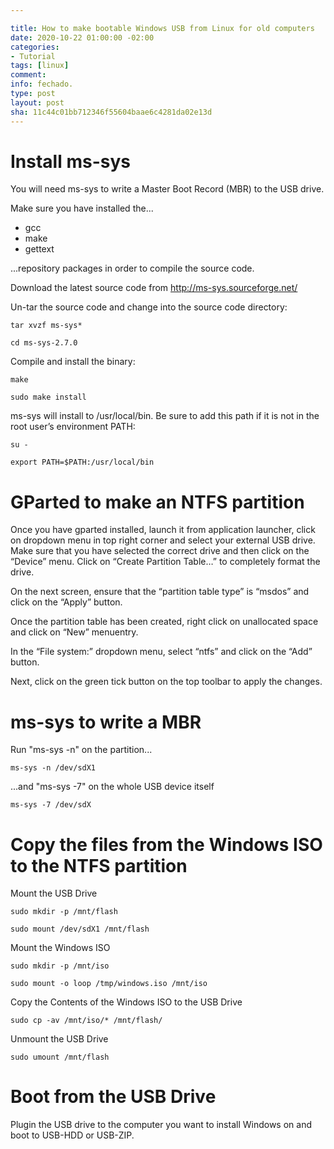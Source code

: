 ```yaml
---

title: How to make bootable Windows USB from Linux for old computers
date: 2020-10-22 01:00:00 -02:00
categories:
- Tutorial
tags: [linux]
comment: 
info: fechado.
type: post
layout: post
sha: 11c44c01bb712346f55604baae6c4281da02e13d
---
```


# Install ms-sys
You will need ms-sys to write a Master Boot Record (MBR) to the USB drive.

Make sure you have installed the...

- gcc
- make
- gettext

...repository packages in order to compile the source code.

Download the latest source code from <http://ms-sys.sourceforge.net/>

Un-tar the source code and change into the source code directory:

`tar xvzf ms-sys*`

`cd ms-sys-2.7.0`

Compile and install the binary:

`make`

`sudo make install`

ms-sys will install to /usr/local/bin. Be sure to add this path if it is not in the root user’s environment PATH:

`su -`

`export PATH=$PATH:/usr/local/bin`

# GParted to make an NTFS partition 

Once you have gparted installed, launch it from application launcher, click on dropdown menu in top right corner and select your external USB drive. Make sure that you have selected the correct drive and then click on the “Device” menu. Click on “Create Partition Table…” to completely format the drive.

On the next screen, ensure that the “partition table type” is “msdos” and click on the “Apply” button.

Once the partition table has been created, right click on unallocated space and click on “New” menuentry.

In the “File system:” dropdown menu, select “ntfs” and click on the “Add” button.

Next, click on the green tick button on the top toolbar to apply the changes.

# ms-sys to write a MBR

Run "ms-sys -n" on the partition...

`ms-sys -n /dev/sdX1`

...and "ms-sys -7" on the whole USB device itself

`ms-sys -7 /dev/sdX`

# Copy the files from the Windows ISO to the NTFS partition

Mount the USB Drive

`sudo mkdir -p /mnt/flash`

`sudo mount /dev/sdX1 /mnt/flash`

Mount the Windows ISO

`sudo mkdir -p /mnt/iso`

`sudo mount -o loop /tmp/windows.iso /mnt/iso`

Copy the Contents of the Windows ISO to the USB Drive

`sudo cp -av /mnt/iso/* /mnt/flash/`

Unmount the USB Drive

`sudo umount /mnt/flash`

# Boot from the USB Drive

Plugin the USB drive to the computer you want to install Windows on and boot to USB-HDD or USB-ZIP.